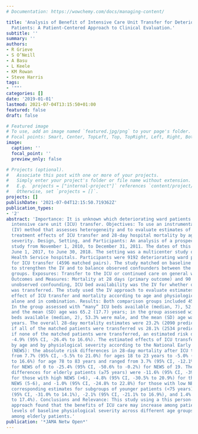 ```yaml
---
# Documentation: https://wowchemy.com/docs/managing-content/

title: 'Analysis of Benefit of Intensive Care Unit Transfer for Deteriorating Ward
  Patients: A Patient-Centered Approach to Clinical Evaluation.'
subtitle: ''
summary: ''
authors:
- R Grieve
- S O’Neill
- A Basu
- L Keele
- KM Rowan
- Steve Harris
tags:
- '""'
categories: []
date: '2019-01-01'
lastmod: 2021-07-04T13:15:50+01:00
featured: false
draft: false

# Featured image
# To use, add an image named `featured.jpg/png` to your page's folder.
# Focal points: Smart, Center, TopLeft, Top, TopRight, Left, Right, BottomLeft, Bottom, BottomRight.
image:
  caption: ''
  focal_point: ''
  preview_only: false

# Projects (optional).
#   Associate this post with one or more of your projects.
#   Simply enter your project's folder or file name without extension.
#   E.g. `projects = ["internal-project"]` references `content/project/deep-learning/index.md`.
#   Otherwise, set `projects = []`.
projects: []
publishDate: '2021-07-04T12:15:50.719362Z'
publication_types:
- '2'
abstract: 'Importance: It is unknown which deteriorating ward patients benefit from
  intensive care unit (ICU) transfer. Objectives: To use an instrumental variable
  (IV) method that assesses heterogeneity and to evaluate estimates of person-centered
  treatment effects of ICU transfer and 28-day hospital mortality by age and illness
  severity. Design, Setting, and Participants: An analysis of a prospective cohort
  study from November 1, 2010, to December 31, 2011. The dates of this analysis were
  June 1, 2017, to June 30, 2018. The setting was a multicenter study of 49 UK National
  Health Service hospitals. Participants were 9192 deteriorating ward patients assessed
  for ICU transfer (4596 matched pairs). The study matched on baseline characteristics
  to strengthen the IV and to balance observed confounders between the comparison
  groups. Exposures: Transfer to the ICU or continued care on general wards. Main
  Outcomes and Measures: Mortality at 28 days (primary outcome) and 90 days. To address
  unobserved confounding, ICU bed availability was the IV for whether or not a patient
  was transferred. The study used the IV approach to evaluate estimates of treatment
  effect of ICU transfer and mortality according to age and physiological severity
  alone and in combination. Results: Both comparison groups included 4596 patients.
  In the group assessed with “many” ICU beds available (median, 7), 52.8% were male,
  and the mean (SD) age was 65.2 (17.7) years; in the group assessed with “few” ICU
  beds available (median, 2), 53.3% were male, and the mean (SD) age was 65.0 (17.3)
  years. The overall 28-day mortality estimates were 23.2% (2090 predicted deaths)
  if all of the matched patients were transferred vs 28.1% (2534 predicted deaths)
  if none of the matched patients were transferred, an estimated risk difference of
  -4.9% (95% CI, -26.4% to 16.6%). The estimated effects of ICU transfer differed
  by age and by physiological severity according to the National Early Warning Score
  (NEWS): the absolute risk differences in 28-day mortality after ICU transfer ranged
  from 7.7% (95% CI, -5.5% to 21.0%) for ages 18 to 23 years to -5.0% (95% CI -26.5%
  to 16.6%) for age 78 to 83 years and ranged from 3.7% (95% CI, -12.1% to 19.5%)
  for NEWS of 0 to -25.4% (95% CI, -50.6% to -0.2%) for NEWS of 19. The absolute risk
  differences for elderly patients (≥75 years) were -11.6% (95% CI, -39.0% to 15.8%)
  for those with high NEWS (>6), -4.8% (95% CI, -30.5% to 20.9%) for those with moderate
  NEWS (5-6), and -1.0% (95% CI, -24.8% to 22.8%) for those with low NEWS (<5). The
  corresponding estimates for subgroups of younger patients (<75 years) were -8.4%
  (95% CI, -31.0% to 14.1%), -2.1% (95% CI, -21.1% to 16.9%), and 1.4% (95% CI, -14.5%
  to 17.4%). Conclusions and Relevance: This study using a this person-centered IV
  approach found that the benefits of ICU care may increase among patients at high
  levels of baseline physiological severity across different age groups, especially
  among elderly patients.'
publication: '*JAMA Netw Open*'
---
```

